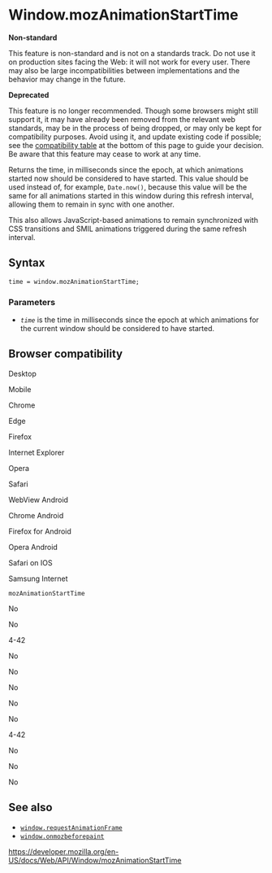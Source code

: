 Window.mozAnimationStartTime
============================

**Non-standard**

This feature is non-standard and is not on a standards track. Do not use it on production sites facing the Web: it will not work for every user. There may also be large incompatibilities between implementations and the behavior may change in the future.

**Deprecated**

This feature is no longer recommended. Though some browsers might still support it, it may have already been removed from the relevant web standards, may be in the process of being dropped, or may only be kept for compatibility purposes. Avoid using it, and update existing code if possible; see the [compatibility table](#browser_compatibility) at the bottom of this page to guide your decision. Be aware that this feature may cease to work at any time.

Returns the time, in milliseconds since the epoch, at which animations started now should be considered to have started. This value should be used instead of, for example, `Date.now()`, because this value will be the same for all animations started in this window during this refresh interval, allowing them to remain in sync with one another.

This also allows JavaScript-based animations to remain synchronized with CSS transitions and SMIL animations triggered during the same refresh interval.

Syntax
------

    time = window.mozAnimationStartTime;

### Parameters

-   *`time`* is the time in milliseconds since the epoch at which animations for the current window should be considered to have started.

Browser compatibility
---------------------

Desktop

Mobile

Chrome

Edge

Firefox

Internet Explorer

Opera

Safari

WebView Android

Chrome Android

Firefox for Android

Opera Android

Safari on IOS

Samsung Internet

`mozAnimationStartTime`

No

No

4-42

No

No

No

No

No

4-42

No

No

No

See also
--------

-   [`window.requestAnimationFrame`](../window/requestanimationframe)
-   [`window.onmozbeforepaint`](onmozbeforepaint)

<a href="https://developer.mozilla.org/en-US/docs/Web/API/Window/mozAnimationStartTime" class="_attribution-link">https://developer.mozilla.org/en-US/docs/Web/API/Window/mozAnimationStartTime</a>
